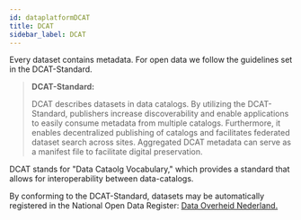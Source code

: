 ```yaml
---
id: dataplatformDCAT
title: DCAT
sidebar_label: DCAT
---
```

Every dataset contains metadata. For open data we follow the guidelines set in the DCAT-Standard.

> **DCAT-Standard:**
> 
> DCAT describes datasets in data catalogs. By utilizing the DCAT-Standard, publishers increase discoverability and enable applications to easily consume metadata from multiple catalogs. Furthermore, it enables decentralized publishing of catalogs and facilitates federated dataset search across sites. Aggregated DCAT metadata can serve as a manifest file to facilitate digital preservation.

DCAT stands for "Data Cataolg Vocabulary," which provides a standard that allows for interoperability between data-catalogs. 

By conforming to the DCAT-Standard, datasets may be automatically registered in the National Open Data Register: <a href="https://data.overheid.nl/" target="_blank" rel="noreferrer noopener">Data Overheid Nederland.</a>
